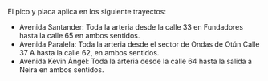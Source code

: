 El pico y placa aplica en los siguiente trayectos:

- Avenida Santander: Toda la arteria desde la calle 33 en Fundadores hasta la calle 65 en ambos sentidos.
- Avenida Paralela: Toda la arteria desde el sector de Ondas de Otún Calle 37 A hasta la calle 62, en ambos sentidos.
- Avenida Kevin Ángel: Toda la arteria desde la calle 64 hasta la salida a Neira en ambos sentidos.
